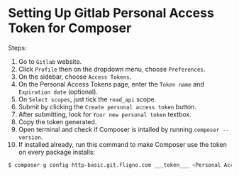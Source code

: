 # Setting Up Gitlab Personal Access Token for Composer

Steps:

1. Go to `Gitlab` website.
2. Click `Profile` then on the dropdown menu, choose `Preferences`.
3. On the sidebar, choose `Access Tokens`.
4. On the Personal Access Tokens page, enter the `Token name` and `Expiration date` (optional).
5. On `Select scopes`, just tick the `read_api` scope.
6. Submit by clicking the `Create personal access token` button.
7. After submitting, look for `Your new personal token` textbox.
8. Copy the token generated.
9. Open terminal and check if Composer is intalled by running `composer --version`.
10. If installed already, run this command to make Composer use the token on every package installs:

```bash
$ composer g config http-basic.git.fligno.com ___token___ <Personal Access Token>
```

